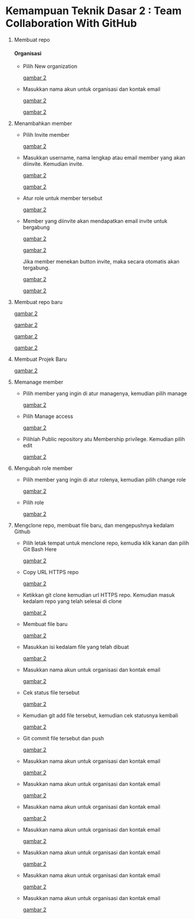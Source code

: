 # Kemampuan Teknik Dasar 2 : Team Collaboration With GitHub #

1. Membuat repo
   #### Organisasi ####
   - Pilih New organization
   
     [gambar 2](https://github.com/MegaOktavian/rhymes/blob/master/Gambar2/Capture01.PNG)
     
   - Masukkan nama akun untuk organisasi dan kontak email
   
     [gambar 2](https://github.com/MegaOktavian/rhymes/blob/master/Gambar2/Capture02.PNG)
     
     [gambar 2](https://github.com/MegaOktavian/rhymes/blob/master/Gambar2/Capture03.PNG)
     
2. Menambahkan member
   - Pilih Invite member
   
     [gambar 2](https://github.com/MegaOktavian/rhymes/blob/master/Gambar2/Capture04.PNG)
     
   - Masukkan username, nama lengkap atau email member yang akan diinvite. Kemudian invite.
   
     [gambar 2](https://github.com/MegaOktavian/rhymes/blob/master/Gambar2/Capture05.PNG)
     
     [gambar 2](https://github.com/MegaOktavian/rhymes/blob/master/Gambar2/Capture06.PNG)
     
   - Atur role untuk member tersebut
   
     [gambar 2](https://github.com/MegaOktavian/rhymes/blob/master/Gambar2/Capture07.PNG)
     
   - Member yang diinvite akan mendapatkan email invite untuk bergabung
   
     [gambar 2](https://github.com/MegaOktavian/rhymes/blob/master/Gambar2/Capture09.jpeg)
     
     [gambar 2](https://github.com/MegaOktavian/rhymes/blob/master/Gambar2/Capture10.jpeg)
     
     Jika member menekan button invite, maka secara otomatis akan tergabung.
     
     [gambar 2](https://github.com/MegaOktavian/rhymes/blob/master/Gambar2/Capture08.jpeg)
     
     [gambar 2](https://github.com/MegaOktavian/rhymes/blob/master/Gambar2/Capture11.PNG)
     
3. Membuat repo baru
   
   [gambar 2](https://github.com/MegaOktavian/rhymes/blob/master/Gambar2/Capture12.PNG)
   
   [gambar 2](https://github.com/MegaOktavian/rhymes/blob/master/Gambar2/Capture13.PNG)
   
   [gambar 2](https://github.com/MegaOktavian/rhymes/blob/master/Gambar2/Capture14.PNG)
   
   [gambar 2](https://github.com/MegaOktavian/rhymes/blob/master/Gambar2/Capture15.PNG)
   
4. Membuat Projek Baru
   
   [gambar 2](https://github.com/MegaOktavian/rhymes/blob/master/Gambar2/Capture16.PNG)
     
5. Memanage member
     
   - Pilih member yang ingin di atur managenya, kemudian pilih manage
   
     [gambar 2](https://github.com/MegaOktavian/rhymes/blob/master/Gambar2/Capture17.PNG)
     
   - Pilih Manage access
   
     [gambar 2](https://github.com/MegaOktavian/rhymes/blob/master/Gambar2/Capture18.PNG)
     
   - Pilihlah Public repository atu Membership privilege. Kemudian pilih edit
   
     [gambar 2](https://github.com/MegaOktavian/rhymes/blob/master/Gambar2/Capture19.PNG)
     
6. Mengubah role member
     
   - Pilih member yang ingin di atur rolenya, kemudian pilih change role
   
     [gambar 2](https://github.com/MegaOktavian/rhymes/blob/master/Gambar2/Capture20.PNG)
     
   - Pilih role
   
     [gambar 2](https://github.com/MegaOktavian/rhymes/blob/master/Gambar2/Capture21.PNG)
     
7. Mengclone repo, membuat file baru, dan mengepushnya kedalam Github
     
   - Pilih letak tempat untuk menclone repo, kemudia klik kanan dan pilih Git Bash Here
   
     [gambar 2](https://github.com/MegaOktavian/rhymes/blob/master/Gambar2/Capture22.PNG)
     
   - Copy URL HTTPS repo
   
     [gambar 2](https://github.com/MegaOktavian/rhymes/blob/master/Gambar2/Capture23.PNG)
     
   - Ketikkan git clone kemudian url HTTPS repo. Kemudian masuk kedalam repo yang telah selesai di clone
   
     [gambar 2](https://github.com/MegaOktavian/rhymes/blob/master/Gambar2/Gambar01.PNG)
     
   - Membuat file baru
   
     [gambar 2](https://github.com/MegaOktavian/rhymes/blob/master/Gambar2/Capture01.PNG)
     
   - Masukkan isi kedalam file yang telah dibuat
   
     [gambar 2](https://github.com/MegaOktavian/rhymes/blob/master/Gambar2/Gambar02.PNG)
     
   - Masukkan nama akun untuk organisasi dan kontak email
   
     [gambar 2](https://github.com/MegaOktavian/rhymes/blob/master/Gambar2/Gambar03.PNG)
     
   - Cek status file tersebut
   
     [gambar 2](https://github.com/MegaOktavian/rhymes/blob/master/Gambar2/Gambar04.PNG)
     
   - Kemudian git add file tersebut, kemudian cek statusnya kembali
   
     [gambar 2](https://github.com/MegaOktavian/rhymes/blob/master/Gambar2/Gambar05.PNG)
     
   - Git commit file tersebut dan push
   
     [gambar 2](https://github.com/MegaOktavian/rhymes/blob/master/Gambar2/Gambar06.PNG)
     
     
     
     
   - Masukkan nama akun untuk organisasi dan kontak email
   
     [gambar 2](https://github.com/MegaOktavian/rhymes/blob/master/Gambar2/Capture01.PNG)
     
   - Masukkan nama akun untuk organisasi dan kontak email
   
     [gambar 2](https://github.com/MegaOktavian/rhymes/blob/master/Gambar2/Capture01.PNG)
     
   - Masukkan nama akun untuk organisasi dan kontak email
   
     [gambar 2](https://github.com/MegaOktavian/rhymes/blob/master/Gambar2/Capture01.PNG)
     
   - Masukkan nama akun untuk organisasi dan kontak email
   
     [gambar 2](https://github.com/MegaOktavian/rhymes/blob/master/Gambar2/Capture01.PNG)
     
   - Masukkan nama akun untuk organisasi dan kontak email
   
     [gambar 2](https://github.com/MegaOktavian/rhymes/blob/master/Gambar2/Capture01.PNG)
     
   - Masukkan nama akun untuk organisasi dan kontak email
   
     [gambar 2](https://github.com/MegaOktavian/rhymes/blob/master/Gambar2/Capture01.PNG)
     
   - Masukkan nama akun untuk organisasi dan kontak email
   
     [gambar 2](https://github.com/MegaOktavian/rhymes/blob/master/Gambar2/Capture01.PNG)
     
